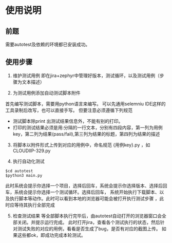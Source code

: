 # 使用说明

## 前题
 需要autotest及依赖的环境都已安装成功。

## 使用步骤

1. 维护测试用例
 即在jira+zephyr中管理好版本，测试循环，以及测试用例（步骤为文本描述）

2. 为测试用例添加自动测试脚本附件

 首先编写测试脚本，需要用python语言来编写。
 可以先通用selemniu IDE这样的工具录制后改写，也可以直接手写。
 但要注意必须遵循下列规范

   - 测试脚本除print 出测试结果信息外，不能有别的打印。
   - 打印的测试结果必须是用:分隔的一行文本，分别有四段内容，第一列为用例key，第二列为结果(pass/fail),第三列为结果的标题，第四列为结果的描述
   
3. 将脚本以附件形式上传到对应的用例中，命名规范 {用例key}.py ，如  CLOUDIIP-329.py

4. 执行自动化测试

``` 
$cd autotest
$python3 main.py

``` 
此时系统会提示你选择一个项目，选择后回车，系统会提示你选择版本、选择后回车，系统会提示你选择一个测试循环。选择后回车，
系统开始执行下载脚本、以及执行脚本等动作。此时可以看到本地的浏览器可能会被打开执行测试步骤 ，此时应等待其执行全部完成

5. 检查测试结果
等全部脚本执行完毕后，由autotest自动打开的浏览器窗口会全部关闭。并提示运行完成。
此时打开jira，查看各个测试执行的状态，然后针对测试失败的对应的用例，看看是否生成了bug，是否有对应的截图上传。
如果这些都ok，即成功完成本轮测试。


